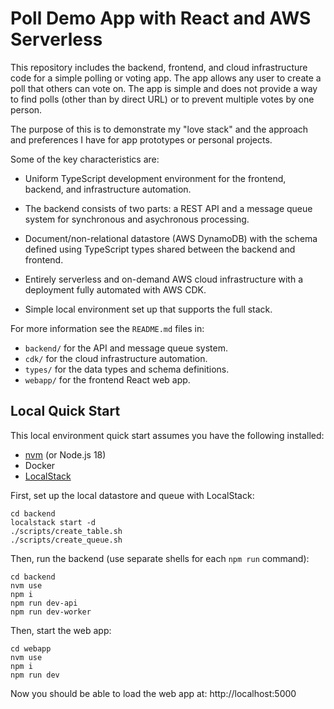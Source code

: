 # Poll Demo App with React and AWS Serverless

This repository includes the backend, frontend, and cloud infrastructure code
for a simple polling or voting app. The app allows any user to create a poll
that others can vote on. The app is simple and does not provide a way to find
polls (other than by direct URL) or to prevent multiple votes by one person.

The purpose of this is to demonstrate my "love stack" and the approach and
preferences I have for app prototypes or personal projects.

Some of the key characteristics are:

- Uniform TypeScript development environment for the frontend, backend, and
infrastructure automation.

- The backend consists of two parts: a REST API and a message queue system for
synchronous and asychronous processing.

- Document/non-relational datastore (AWS DynamoDB) with the schema defined
using TypeScript types shared between the backend and frontend.

- Entirely serverless and on-demand AWS cloud infrastructure with a deployment
fully automated with AWS CDK.

- Simple local environment set up that supports the full stack.

For more information see the `README.md` files in:
- `backend/` for the API and message queue system.
- `cdk/` for the cloud infrastructure automation.
- `types/` for the data types and schema definitions.
- `webapp/` for the frontend React web app.

## Local Quick Start

This local environment quick start assumes you have the following installed:
- [nvm](https://github.com/nvm-sh/nvm) (or Node.js 18)
- Docker
- [LocalStack](https://github.com/localstack/localstack#installation)

First, set up the local datastore and queue with LocalStack:
```
cd backend
localstack start -d
./scripts/create_table.sh
./scripts/create_queue.sh
```

Then, run the backend (use separate shells for each `npm run` command):
```
cd backend
nvm use
npm i
npm run dev-api
npm run dev-worker
```

Then, start the web app:
```
cd webapp
nvm use
npm i
npm run dev
```

Now you should be able to load the web app at: http://localhost:5000
